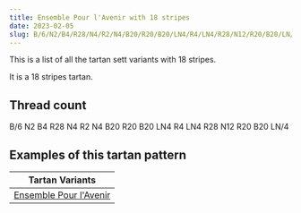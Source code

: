 ```yaml
---
title: Ensemble Pour l'Avenir with 18 stripes
date: 2023-02-05
slug: B/6/N2/B4/R28/N4/R2/N4/B20/R20/B20/LN4/R4/LN4/R28/N12/R20/B20/LN/4
---
```

This is a list of all the tartan sett variants with 18 stripes.

It is a 18 stripes tartan.


## Thread count
B/6 N2 B4 R28 N4 R2 N4 B20 R20 B20 LN4 R4 LN4 R28 N12 R20 B20 LN/4

## Examples of this tartan pattern

| Tartan Variants |
|---------------|
| [Ensemble Pour l'Avenir](/variants/b/6/n2/b4/r28/n4/r2/n4/b20/r20/b20/ln4/r4/ln4/r28/n12/r20/b20/ln/4-b304080-lne0e0e0-n808080-rc00000)||
